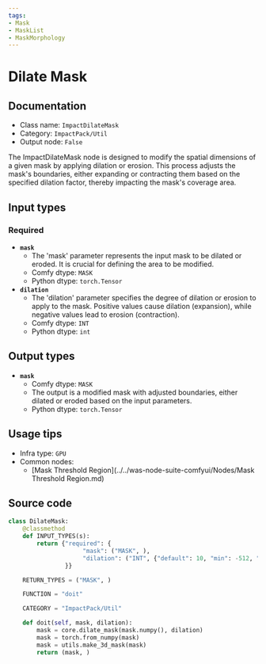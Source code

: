 ```yaml
---
tags:
- Mask
- MaskList
- MaskMorphology
---
```


# Dilate Mask
## Documentation
- Class name: `ImpactDilateMask`
- Category: `ImpactPack/Util`
- Output node: `False`

The ImpactDilateMask node is designed to modify the spatial dimensions of a given mask by applying dilation or erosion. This process adjusts the mask's boundaries, either expanding or contracting them based on the specified dilation factor, thereby impacting the mask's coverage area.
## Input types
### Required
- **`mask`**
    - The 'mask' parameter represents the input mask to be dilated or eroded. It is crucial for defining the area to be modified.
    - Comfy dtype: `MASK`
    - Python dtype: `torch.Tensor`
- **`dilation`**
    - The 'dilation' parameter specifies the degree of dilation or erosion to apply to the mask. Positive values cause dilation (expansion), while negative values lead to erosion (contraction).
    - Comfy dtype: `INT`
    - Python dtype: `int`
## Output types
- **`mask`**
    - Comfy dtype: `MASK`
    - The output is a modified mask with adjusted boundaries, either dilated or eroded based on the input parameters.
    - Python dtype: `torch.Tensor`
## Usage tips
- Infra type: `GPU`
- Common nodes:
    - [Mask Threshold Region](../../was-node-suite-comfyui/Nodes/Mask Threshold Region.md)



## Source code
```python
class DilateMask:
    @classmethod
    def INPUT_TYPES(s):
        return {"required": {
                     "mask": ("MASK", ),
                     "dilation": ("INT", {"default": 10, "min": -512, "max": 512, "step": 1}),
                }}

    RETURN_TYPES = ("MASK", )

    FUNCTION = "doit"

    CATEGORY = "ImpactPack/Util"

    def doit(self, mask, dilation):
        mask = core.dilate_mask(mask.numpy(), dilation)
        mask = torch.from_numpy(mask)
        mask = utils.make_3d_mask(mask)
        return (mask, )

```
